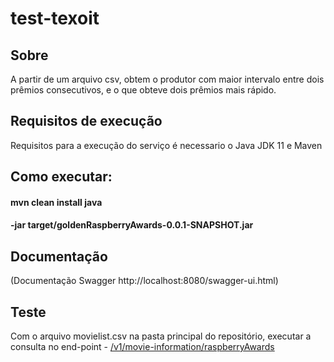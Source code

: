 
# test-texoit





## Sobre

A partir de um arquivo csv, obtem o produtor com maior intervalo entre dois prêmios consecutivos, e o que
obteve dois prêmios mais rápido.
## Requisitos de execução

Requisitos para a execução do serviço é necessario o Java JDK 11 e Maven


## Como executar:

#### mvn clean install java 
#### -jar target/goldenRaspberryAwards-0.0.1-SNAPSHOT.jar
## Documentação

(Documentação Swagger http://localhost:8080/swagger-ui.html)


## Teste

Com o arquivo movielist.csv na pasta principal do repositório, executar a consulta no end-point - [/v1/movie-information/raspberryAwards](/v1/movie-information/raspberryAwards)
